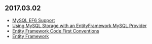 ## 2017.03.02

- [MySQL EF6 Support](https://dev.mysql.com/doc/connector-net/en/connector-net-entityframework60.html)
- [Using MySQL Storage with an EntityFramework MySQL Provider](https://docs.microsoft.com/en-us/aspnet/identity/overview/getting-started/aspnet-identity-using-mysql-storage-with-an-entityframework-mysql-provider)
- [Entity Framework Code First Conventions](https://msdn.microsoft.com/en-us/library/jj679962.aspx)
- [Entity Framework](http://www.cnblogs.com/nianming/archive/2012/11/02/2750543.html)
